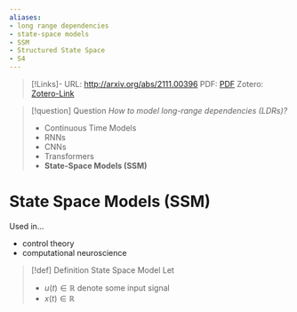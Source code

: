```yaml
---
aliases:
- long range dependencies
- state-space models
- SSM
- Structured State Space
- S4
---
```


>[!Links]-
>URL: http://arxiv.org/abs/2111.00396
>PDF: [PDF](../../../../PDFs/gu2022.pdf)
>Zotero: [Zotero-Link](zotero://select/items/@gu2022)

>[!question] Question *How to model long-range dependencies (LDRs)?*
>- Continuous Time Models
>- RNNs
>- CNNs
>- Transformers
>- **State-Space Models (SSM)**

# State Space Models (SSM)

Used in...
- control theory
- computational neuroscience

>[!def] Definition State Space Model
>Let 
>- $u(t) \in \mathbb{R}$ denote some input signal
>- $x(t) \in \mathbb{R}$